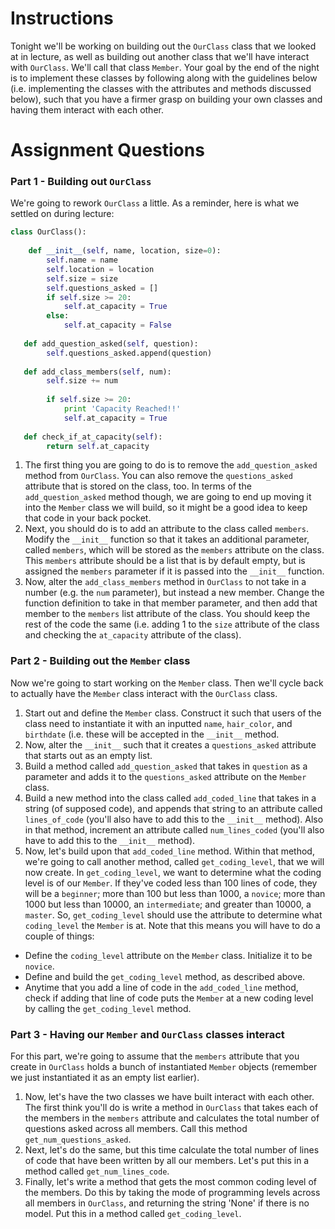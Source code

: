 # Instructions

Tonight we'll be working on building out the `OurClass` class that we looked at in lecture, as well as building out another class that we'll have interact with `OurClass`. We'll call that class `Member`. Your goal by the end of the night is to implement these classes by following along with the guidelines below (i.e. implementing the classes with the attributes and methods discussed below), such that you have a firmer grasp on building your own classes and having them interact with each other.  

# Assignment Questions

### Part 1 - Building out `OurClass`

We're going to rework `OurClass` a little. As a reminder, here is what we settled on during lecture: 

```python
class OurClass(): 
    
    def __init__(self, name, location, size=0): 
        self.name = name
        self.location = location
        self.size = size
        self.questions_asked = []
        if self.size >= 20: 
            self.at_capacity = True
        else: 
            self.at_capacity = False
   
   def add_question_asked(self, question): 
        self.questions_asked.append(question)
        
   def add_class_members(self, num): 
        self.size += num
    
        if self.size >= 20: 
            print 'Capacity Reached!!'
            self.at_capacity = True
    
   def check_if_at_capacity(self): 
        return self.at_capacity
``` 

1. The first thing you are going to do is to remove the `add_question_asked` method from `OurClass`. You can also remove the `questions_asked` attribute that is stored on the class, too. In terms of the `add_question_asked` method though, we are going to end up moving it into the `Member` class we will build, so it might be a good idea to keep that code in your back pocket.  
2. Next, you should do is to add an attribute to the class called `members`. Modify the `__init__` function so that it takes an additional parameter, called `members`, which will be stored as the `members` attribute on the class. This `members` attribute should be a list that is by default empty, but is assigned the `members` parameter if it is passed into the `__init__` function.  
3. Now, alter the `add_class_members` method in `OurClass` to not take in a number (e.g. the `num` parameter), but instead a new member. Change the function definition to take in that member parameter, and then add that member to the `members` list attribute of the class. You should keep the rest of the code the same (i.e. adding 1 to the `size` attribute of the class and checking the `at_capacity` attribute of the class).  

### Part 2 - Building out the `Member` class

Now we're going to start working on the `Member` class. Then we'll cycle back to actually have the `Member` class interact with the `OurClass` class.

1. Start out and define the `Member` class. Construct it such that users of the class need to instantiate it with an inputted `name`, `hair_color`, and `birthdate` (i.e. these will be accepted in the `__init__` method.  
2. Now, alter the `__init__` such that it creates a `questions_asked` attribute that starts out as an empty list.  
3. Build a method called `add_question_asked` that takes in `question` as a parameter and adds it to the `questions_asked` attribute on the `Member` class.  
4. Build a new method into the class called `add_coded_line` that takes in a string (of supposed code), and appends that string to an attribute called `lines_of_code` (you'll also have to add this to the `__init__` method). Also in that method, increment an attribute called `num_lines_coded` (you'll also have to add this to the `__init__` method). 
5. Now, let's build upon that `add_coded_line` method. Within that method, we're going to call another method, called `get_coding_level`, that we will now create. In `get_coding_level`, we want to determine what the coding level is of our `Member`. If they've coded less than 100 lines of code, they will be a `beginner`; more than 100 but less than 1000, a `novice`; more than 1000 but less than 10000, an `intermediate`; and greater than 10000, a `master`. So, `get_coding_level` should use the attribute to determine what `coding_level` the `Member` is at. Note that this means you will have to do a couple of things: 

* Define the `coding_level` attribute on the `Member` class. Initialize it to be `novice`. 
* Define and build the `get_coding_level` method, as described above. 
* Anytime that you add a line of code in the `add_coded_line` method, check if adding that line of code puts the `Member` at a new coding level by calling the `get_coding_level` method.  

### Part 3 - Having our `Member` and `OurClass` classes interact 

For this part, we're going to assume that the `members` attribute that you create in `OurClass` holds a bunch of instantiated `Member` objects (remember we just instantiated it as an empty list earlier). 

1. Now, let's have the two classes we have built interact with each other. The first think you'll do is write a method in `OurClass` that takes each of the members in the `members` attribute and calculates the total number of questions asked across all members. Call this method `get_num_questions_asked`. 
2. Next, let's do the same, but this time calculate the total number of lines of code that have been written by all our members. Let's put this in a method called `get_num_lines_code`.
3. Finally, let's write a method that gets the most common coding level of the members. Do this by taking the mode of programming levels across all members in `OurClass`, and returning the string 'None' if there is no model. Put this in a method called `get_coding_level`. 

